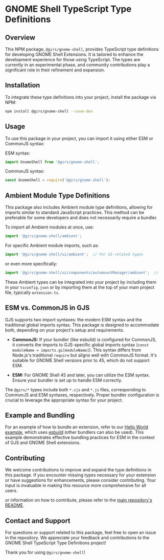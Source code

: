# GNOME Shell TypeScript Type Definitions

## Overview
This NPM package, `@girs/gnome-shell`, provides TypeScript type definitions for developing GNOME Shell Extensions. It is tailored to enhance the development experience for those using TypeScript. The types are currently in an experimental phase, and community contributions play a significant role in their refinement and expansion.

## Installation
To integrate these type definitions into your project, install the package via NPM:

```bash
npm install @girs/gnome-shell --save-dev
```

## Usage

To use this package in your project, you can import it using either ESM or CommonJS syntax:

ESM syntax:

```ts
import GnomeShell from '@girs/gnome-shell';
```

CommonJS syntax:

```ts
const GnomeShell = require('@girs/gnome-shell');
```

## Ambient Module Type Definitions

This package also includes Ambient module type definitions, allowing for imports similar to standard JavaScript practices. This method can be preferable for some developers and does not necessarily require a bundler.

To import all Ambient modules at once, use:

```ts
import '@girs/gnome-shell/ambient';
```

For specific Ambient module imports, such as:
    
```ts
import '@girs/gnome-shell/ui/ambient';  // For UI-related types
```

or even more specifically:

```ts
import '@girs/gnome-shell/ui/components/automountManager/ambient';  // For a specific component
```

These Ambient types can be integrated into your project by including them in your `tsconfig.json` or by importing them at the top of your main project file, typically `extension.ts`.

## ESM vs. CommonJS in GJS

GJS supports two import syntaxes: the modern ESM syntax and the traditional global imports syntax. This package is designed to accommodate both, depending on your project's setup and requirements.

* **CommonJS:** If your bundler (like esbuild) is configured for CommonJS, it converts the imports to GJS-specific global imports syntax (`const moduleName = imports.gi[moduleName]`). This syntax differs from Node.js's traditional `require` but aligns well with CommonJS format. It's suitable for GNOME Shell versions prior to 45, which do not support ESM.

* **ESM:** For GNOME Shell 45 and later, you can utilize the ESM syntax. Ensure your bundler is set up to handle ESM correctly.

The `@girs/*` types include both `*.cjs` and `*.js` files, corresponding to CommonJS and ESM syntaxes, respectively. Proper bundler configuration is crucial to leverage the appropriate syntax for your project.

## Example and Bundling

For an example of how to bundle an extension, refer to our [Hello World example](https://github.com/gjsify/gnome-shell/tree/main/examples/hello-world), which uses [esbuild](https://esbuild.github.io/) (other bundlers can also be used). This example demonstrates effective bundling practices for ESM in the context of GJS and GNOME Shell extensions.

## Contributing

We welcome contributions to improve and expand the type definitions in this package. If you encounter missing types necessary for your extension or have suggestions for enhancements, please consider contributing. Your input is invaluable in making this resource more comprehensive for all users.

or information on how to contribute, please refer to the [main repository's README](https://github.com/gjsify/gnome-shell).

## Contact and Support

For questions or support related to this package, feel free to open an issue in the repository. We appreciate your feedback and contributions to the GNOME Shell TypeScript Type Definitions project!

Thank you for using `@girs/gnome-shell`!
